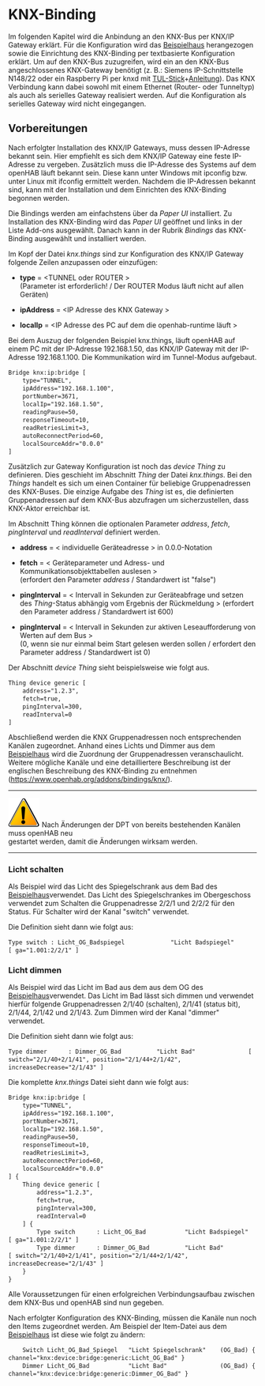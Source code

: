 KNX-Binding
===========

Im folgenden Kapitel wird die Anbindung an den KNX-Bus per KNX/IP Gateway erklärt.
Für die Konfiguration wird das [Beispielhaus](#Beispiel--Visualisierung-Haus) herangezogen sowie die Einrichtung des KNX-Binding per textbasierte Konfiguration erklärt.
Um auf den KNX-Bus zuzugreifen, wird ein an den KNX-Bus angeschlossenes KNX-Gateway benötigt (z. B.: Siemens IP-Schnittstelle N148/22 oder ein Raspberry Pi per knxd mit [TUL-Stick](http://shop.busware.de/product_info.php/products_id/59 "Busware Homepage")+[Anleitung](https://www.meintechblog.de/2018/07/tul-stick-als-knx-ip-gateway-auf-dem-raspberry-pi-einrichten-mit-knxd/ "Meintechblog.de Homepage")).
Das KNX Verbindung kann dabei sowohl mit einem Ethernet (Router- oder Tunneltyp) als auch als serielles Gateway realisiert werden.
Auf die Konfiguration als serielles Gateway wird nicht eingegangen.

Vorbereitungen
--------------

Nach erfolgter Installation des KNX/IP Gateways, muss dessen IP-Adresse
bekannt sein. Hier empfiehlt es sich dem KNX/IP Gateway eine feste IP-Adresse zu vergeben.
Zusätzlich muss die IP-Adresse des Systems auf dem openHAB läuft bekannt
sein. Diese kann unter Windows mit ipconfig bzw. unter Linux
mit ifconfig ermittelt werden. Nachdem die IP-Adressen bekannt sind,
kann mit der Installation und dem Einrichten des KNX-Binding begonnen werden.  

Die Bindings werden am einfachstens über da *Paper UI* installiert.
Zu Installation des KNX-Binding wird das *Paper UI* geöffnet und links in der Liste Add-ons ausgewählt.
Danach kann in der Rubrik *Bindings* das KNX-Binding ausgewählt und installiert werden.

Im Kopf der Datei *knx.things* sind zur Konfiguration des KNX/IP Gateway folgende Zeilen anzupassen oder einzufügen:

  * **type** = <TUNNEL oder ROUTER \>  
    (Parameter ist erforderlich! / Der ROUTER Modus läuft nicht auf allen Geräten)

  * **ipAddress** = <IP Adresse des KNX Gateway \>

  * **localIp** = <IP Adresse des PC auf dem die openhab-runtime läuft \>

Bei dem Auszug der folgenden Beispiel knx.things, läuft openHAB auf
einem PC mit der IP-Adresse 192.168.1.50, das KNX/IP Gateway mit der
IP-Adresse 192.168.1.100. Die Kommunikation wird im Tunnel-Modus
aufgebaut.

    Bridge knx:ip:bridge [  
        type="TUNNEL", 
        ipAddress="192.168.1.100", 
        portNumber=3671, 
        localIp="192.168.1.50",
        readingPause=50, 
        responseTimeout=10, 
        readRetriesLimit=3, 
        autoReconnectPeriod=60,
        localSourceAddr="0.0.0"
    ]
	
Zusätzlich zur Gateway Konfiguration ist noch das *device Thing* zu definieren. Dies geschieht im Abschnitt *Thing* der Datei *knx.things*.
Bei den *Things* handelt es sich um einen Container für beliebige Gruppenadressen des KNX-Buses.
Die einzige Aufgabe des *Thing* ist es, die definierten Gruppenadressen auf dem KNX-Bus abzufragen um sicherzustellen, dass KNX-Aktor erreichbar ist.

Im Abschnitt Thing können die optionalen Parameter *address*, *fetch*, *pingInterval* und *readInterval* definiert werden.  

  * **address** = < individuelle Geräteadresse \> in 0.0.0-Notation

  * **fetch** = < Geräteparameter und Adress- und Kommunikationsobjekttabellen auslesen \>  
    (erfordert den Parameter *address* / Standardwert ist "false")

  * **pingInterval** = < Intervall in Sekunden zur Geräteabfrage und setzen des *Thing*-Status abhängig vom Ergebnis der Rückmeldung \>   (erfordert den Parameter address / Standardwert ist 600)

  * **pingInterval** = < Intervall in Sekunden zur aktiven Leseaufforderung von Werten auf dem Bus \>  
    (0, wenn sie nur einmal beim Start gelesen werden sollen / erfordert den Parameter address / Standardwert ist 0)

Der Abschnitt *device Thing* sieht beispielsweise wie folgt aus.
 
    Thing device generic [
        address="1.2.3",
        fetch=true,
        pingInterval=300,
        readInterval=0
    ]
	
Abschließend werden die KNX Gruppenadressen noch entsprechenden Kanälen zugeordnet.
Anhand eines Lichts und Dimmer aus dem [Beispielhaus](#Beispiel--Visualisierung-Haus) wird die Zuordnung der Gruppenadressen veranschaulicht.
Weitere mögliche Kanäle und eine detailliertere Beschreibung ist der englischen Beschreibung des KNX-Binding zu entnehmen (https://www.openhab.org/addons/bindings/knx/).  

* * * * *
![Hinweis!](images/Warning.png "Hinweis! Konfiguration Bindings in der openhab.cfg")
Nach Änderungen der DPT von bereits bestehenden Kanälen muss openHAB neu  
gestartet werden, damit die Änderungen wirksam werden.  
* * * * *




### Licht schalten

Als Beispiel wird das Licht des Spiegelschrank aus dem Bad des [Beispielhaus](#Beispiel--Visualisierung-Haus)verwendet.
Das Licht des Spiegelschrankes im Obergeschoss verwendet zum Schalten die Gruppenadresse 2/2/1 und 2/2/2 für den Status. Für Schalter wird der Kanal "switch" verwendet. 

Die Definition sieht dann wie folgt aus:
    
	Type switch : Licht_OG_Badspiegel	          "Licht Badspiegel"        [ ga="1.001:2/2/1" ]

### Licht dimmen

Als Beispiel wird das Licht im Bad aus dem aus dem OG des [Beispielhaus](#Beispiel--Visualisierung-Haus)verwendet. Das Licht im Bad lässt sich dimmen und verwendet hierfür folgende Gruppenadressen 2/1/40 (schalten), 2/1/41 (status bit), 2/1/44, 2/1/42 und 2/1/43.
Zum Dimmen wird der Kanal "dimmer" verwendet. 

Die Definition sieht dann wie folgt aus:
    
	Type dimmer      : Dimmer_OG_Bad		  "Licht Bad"	            [ switch="2/1/40+2/1/41", position="2/1/44+2/1/42", increaseDecrease="2/1/43" ]

Die komplette *knx.things* Datei sieht dann wie folgt aus:

    Bridge knx:ip:bridge [  
        type="TUNNEL", 
        ipAddress="192.168.1.100", 
        portNumber=3671, 
        localIp="192.168.1.50",
        readingPause=50, 
        responseTimeout=10, 
        readRetriesLimit=3, 
        autoReconnectPeriod=60,
        localSourceAddr="0.0.0"
    ] {
	    Thing device generic [
            address="1.2.3",
            fetch=true,
            pingInterval=300,
            readInterval=0
        ] {
            Type switch      : Licht_OG_Bad	          "Licht Badspiegel"        [ ga="1.001:2/2/1" ]
            Type dimmer      : Dimmer_OG_Bad		  "Licht Bad"	            [ switch="2/1/40+2/1/41", position="2/1/44+2/1/42", increaseDecrease="2/1/43" ]
	    }
	}

Alle Voraussetzungen für einen erfolgreichen Verbindungsaufbau zwischen dem KNX-Bus und openHAB sind nun gegeben.  

Nach erfolgter Konfiguration des KNX-Binding, müssen die Kanäle nun noch den Items zugeordnet werden. Am Beispiel der Item-Datei aus dem [Beispielhaus](#Beispiel--Visualisierung-Haus) ist diese wie folgt zu ändern:  

        Switch Licht_OG_Bad_Spiegel   "Licht Spiegelschrank"	(OG_Bad) { channel="knx:device:bridge:generic:Licht_OG_Bad" }
		Dimmer Licht_OG_Bad			  "Licht Bad"				(OG_Bad) { channel="knx:device:bridge:generic:Dimmer_OG_Bad" }
